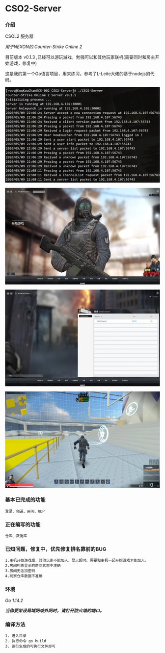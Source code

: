 # CSO2-Server

### 介绍

CSOL2 服务器

*用于NEXON的 Counter-Strike Online 2*

目前版本 v0.1.3 ,已经可以游玩游戏，勉强可以和其他玩家联机(需要同时和房主开始游戏，修复中)

这是我的第一个Go语言项目，用来练习。参考了L-Leite大佬的基于nodejs的代码。

![Image](./photos/main.png)

![Image](./photos/intro.png)

![Image](./photos/channel.png)

![Image](./photos/ingame.jpg)

### 基本已完成的功能

    登录、频道、房间、UDP

### 正在编写的功能

    仓库、数据库

### 已知问题，修复中，优先修复排名靠前的BUG

    1.主机开始游戏后，其他玩家不能加入，显示超时。需要和主机一起开始游戏才能加入。
    2.房间列表显示的房间状态不准确
    3.房间无法加密码
    4.玩家仓库数据不准确

### 环境

*Go 1.14.2*

***当你要架设局域网或外网时，请打开防火墙的端口。***

### 编译方法

    1. 进入目录
    2. 执行命令 go build
    3. 运行生成的可执行文件即可
